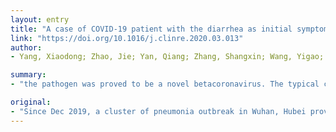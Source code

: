 ```yaml
---
layout: entry
title: "A case of COVID-19 patient with the diarrhea as initial symptom and literature review"
link: "https://doi.org/10.1016/j.clinre.2020.03.013"
author:
- Yang, Xiaodong; Zhao, Jie; Yan, Qiang; Zhang, Shangxin; Wang, Yigao; Li, Yongxiang

summary:
- "the pathogen was proved to be a novel betacoronavirus. The typical clinical manifestations included fever, cough, dyspnea, and myalgia or fatigue. Although diarrhea as the first symptom is rarely reported, we reported a case of a patient with diarrhea. gastrointestinal symptoms ware not rare in NCIP, and diarrhea could be the initial symptom."

original:
- "Since Dec 2019, a cluster of pneumonia outbreak in Wuhan, Hubei province, China, and soon spread to all province of China. The pathogen was proved to be a novel betacoronavirus called 2019 novel coronavirus (officially named by the World Health Organization as COVID-19). The typical clinical manifestations were fever, cough, dyspnea, and myalgia or fatigue. Less common symptoms included headache, diarrhea, nausea and vomiting. However diarrhea as the first symptom is rarely reported. Here we reported a case of 2019 novel coronavirus-infected patient (NCIP) with diarrhea as the initial symptom. Image of CT scan and laboratory examination and careful collected as well as detection of viral RNA in pharynx. The case demonstrate that gastrointestinal symptoms ware not rare in NCIP, and diarrhea could be the initial symptom."
---
```



